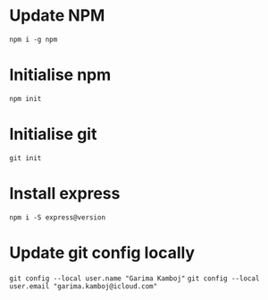 # Update NPM  
`npm i -g npm`

# Initialise npm  
`npm init`

# Initialise git  
`git init`

# Install express  
`npm i -S express@version`

# Update git config locally
`git config --local user.name "Garima Kamboj"`
`git config --local user.email "garima.kamboj@icloud.com"`